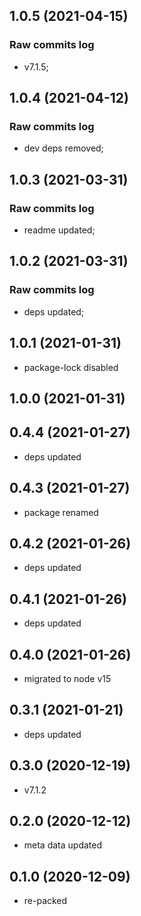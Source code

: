## 1.0.5 (2021-04-15)

### Raw commits log

-   v7.1.5;

## 1.0.4 (2021-04-12)

### Raw commits log

-   dev deps removed;

## 1.0.3 (2021-03-31)

### Raw commits log

-   readme updated;

## 1.0.2 (2021-03-31)

### Raw commits log

-   deps updated;

## 1.0.1 (2021-01-31)

-   package-lock disabled

## 1.0.0 (2021-01-31)

## 0.4.4 (2021-01-27)

-   deps updated

## 0.4.3 (2021-01-27)

-   package renamed

## 0.4.2 (2021-01-26)

-   deps updated

## 0.4.1 (2021-01-26)

-   deps updated

## 0.4.0 (2021-01-26)

-   migrated to node v15

## 0.3.1 (2021-01-21)

-   deps updated

## 0.3.0 (2020-12-19)

-   v7.1.2

## 0.2.0 (2020-12-12)

-   meta data updated

## 0.1.0 (2020-12-09)

-   re-packed
